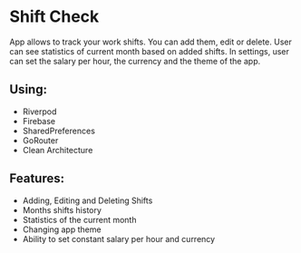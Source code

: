 # Shift Check

App allows to track your work shifts. You can add them, edit or delete. User can see statistics of current month based on added shifts. In settings, user can set the salary per hour, the currency and the theme of the app.

## Using:
- Riverpod
- Firebase
- SharedPreferences
- GoRouter
- Clean Architecture

## Features:
- Adding, Editing and Deleting Shifts
- Months shifts history
- Statistics of the current month
- Changing app theme
- Ability to set constant salary per hour and currency


